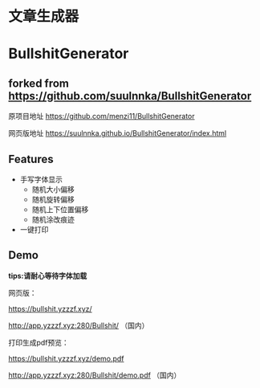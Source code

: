 # 文章生成器
# BullshitGenerator
## forked from https://github.com/suulnnka/BullshitGenerator
原项目地址 https://github.com/menzi11/BullshitGenerator

网页版地址 https://suulnnka.github.io/BullshitGenerator/index.html

## Features
- 手写字体显示
  - 随机大小偏移
  - 随机旋转偏移
  - 随机上下位置偏移
  - 随机涂改痕迹
- 一键打印

## Demo
**tips:请耐心等待字体加载**

网页版：

https://bullshit.yzzzf.xyz/

http://app.yzzzf.xyz:280/Bullshit/
（国内）

打印生成pdf预览：

https://bullshit.yzzzf.xyz/demo.pdf

http://app.yzzzf.xyz:280/Bullshit/demo.pdf
（国内）

